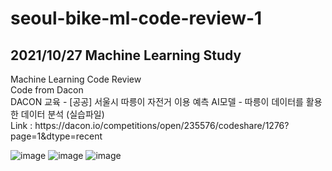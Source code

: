 # seoul-bike-ml-code-review-1
<h2>2021/10/27 Machine Learning Study</h2>
Machine Learning Code Review<br>
Code from Dacon<br>
DACON 교육 - [공공] 서울시 따릉이 자전거 이용 예측 AI모델 - 따릉이 데이터를 활용한 데이터 분석 (실습파일)<br>
Link : https://dacon.io/competitions/open/235576/codeshare/1276?page=1&dtype=recent<br>

![image](https://user-images.githubusercontent.com/78552207/223776785-44bd84d0-04b0-45ce-8290-697d41dea025.png)
![image](https://user-images.githubusercontent.com/78552207/223776854-d7d00880-e9ed-4b89-b5d3-81ed2fbca131.png)
![image](https://user-images.githubusercontent.com/78552207/223776685-4f1b1ffa-5085-458d-ad48-5dcb0a94363e.png)
